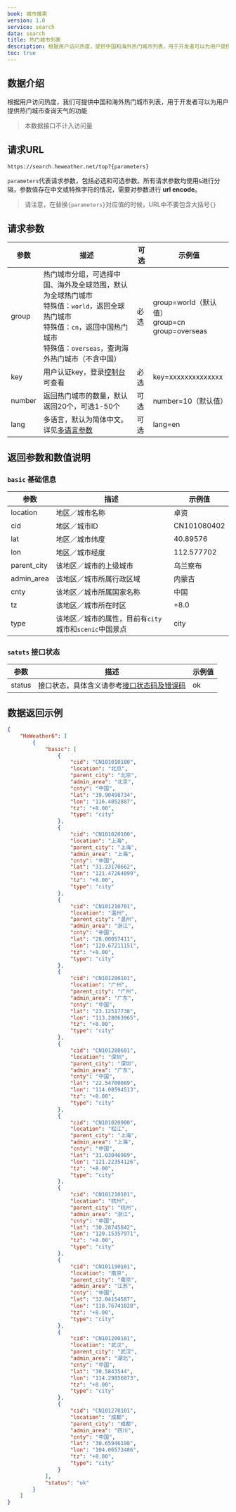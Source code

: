 ```yaml
---
book: 城市搜索
version: 1.0
service: search
data: search
title: 热门城市列表
description: 根据用户访问热度，提供中国和海外热门城市列表，用于开发者可以为用户提供热门城市查询天气的功能
toc: true
---
```

## 数据介绍

根据用户访问热度，我们可提供中国和海外热门城市列表，用于开发者可以为用户提供热门城市查询天气的功能

> 本数据接口不计入访问量

## 请求URL
```
https://search.heweather.net/top?{parameters}
```

`parameters`代表请求参数，包括必选和可选参数。所有请求参数均使用`&`进行分隔，参数值存在中文或特殊字符的情况，需要对参数进行 **url encode**。

> 请注意，在替换`{parameters}`对应值的时候，URL中不要包含大括号`{}`

## 请求参数

| 参数 | 描述 | 可选 | 示例值|
| --- | --- | --- | --- |
|group|热门城市分组，可选择中国、海外及全球范围，默认为全球热门城市<br />特殊值：`world`，返回全球热门城市<br />特殊值：`cn`，返回中国热门城市<br />特殊值：`overseas`，查询海外热门城市（不含中国）|必选| group=world（默认值）<br /> group=cn<br /> group=overseas|
|key|用户认证key，登录[控制台](https://console.heweather.com)可查看|必选|key=xxxxxxxxxxxxxx|
|number|返回热门城市的数量，默认返回20个，可选1-50个|可选|number=10（默认值）
|lang|多语言，默认为简体中文。详见[多语言参数](/docs/refer/i18n)|可选|lang=en|

## 返回参数和数值说明

### `basic` 基础信息

|参数|描述|示例值 |
|---|---|---|
|location|地区／城市名称|卓资|
|cid|地区／城市ID|CN101080402|
|lat|地区／城市纬度|40.89576|
|lon|地区／城市经度|112.577702|
|parent_city|该地区／城市的上级城市|乌兰察布
|admin_area|该地区／城市所属行政区域|内蒙古
|cnty|该地区／城市所属国家名称|中国
|tz|该地区／城市所在时区|+8.0|
|type|该地区／城市的属性，目前有`city`城市和`scenic`中国景点|city|

### `satuts` 接口状态

|参数|描述|示例值|
|---|---|---|
|status|接口状态，具体含义请参考[接口状态码及错误码](/docs/refer/status-code)|ok|

## 数据返回示例

```json
{
    "HeWeather6": [
        {
            "basic": [
                {
                    "cid": "CN101010100",
                    "location": "北京",
                    "parent_city": "北京",
                    "admin_area": "北京",
                    "cnty": "中国",
                    "lat": "39.90498734",
                    "lon": "116.4052887",
                    "tz": "+8.00",
                    "type": "city"
                },
                {
                    "cid": "CN101020100",
                    "location": "上海",
                    "parent_city": "上海",
                    "admin_area": "上海",
                    "cnty": "中国",
                    "lat": "31.23170662",
                    "lon": "121.47264099",
                    "tz": "+8.00",
                    "type": "city"
                },
                {
                    "cid": "CN101210701",
                    "location": "温州",
                    "parent_city": "温州",
                    "admin_area": "浙江",
                    "cnty": "中国",
                    "lat": "28.00057411",
                    "lon": "120.67211151",
                    "tz": "+8.00",
                    "type": "city"
                },
                {
                    "cid": "CN101280101",
                    "location": "广州",
                    "parent_city": "广州",
                    "admin_area": "广东",
                    "cnty": "中国",
                    "lat": "23.12517738",
                    "lon": "113.28063965",
                    "tz": "+8.00",
                    "type": "city"
                },
                {
                    "cid": "CN101280601",
                    "location": "深圳",
                    "parent_city": "深圳",
                    "admin_area": "广东",
                    "cnty": "中国",
                    "lat": "22.54700089",
                    "lon": "114.08594513",
                    "tz": "+8.00",
                    "type": "city"
                },
                {
                    "cid": "CN101020900",
                    "location": "松江",
                    "parent_city": "上海",
                    "admin_area": "上海",
                    "cnty": "中国",
                    "lat": "31.03046989",
                    "lon": "121.22354126",
                    "tz": "+8.00",
                    "type": "city"
                },
                {
                    "cid": "CN101210101",
                    "location": "杭州",
                    "parent_city": "杭州",
                    "admin_area": "浙江",
                    "cnty": "中国",
                    "lat": "30.28745842",
                    "lon": "120.15357971",
                    "tz": "+8.00",
                    "type": "city"
                },
                {
                    "cid": "CN101190101",
                    "location": "南京",
                    "parent_city": "南京",
                    "admin_area": "江苏",
                    "cnty": "中国",
                    "lat": "32.04154587",
                    "lon": "118.76741028",
                    "tz": "+8.00",
                    "type": "city"
                },
                {
                    "cid": "CN101200101",
                    "location": "武汉",
                    "parent_city": "武汉",
                    "admin_area": "湖北",
                    "cnty": "中国",
                    "lat": "30.5843544",
                    "lon": "114.29856873",
                    "tz": "+8.00",
                    "type": "city"
                },
                {
                    "cid": "CN101270101",
                    "location": "成都",
                    "parent_city": "成都",
                    "admin_area": "四川",
                    "cnty": "中国",
                    "lat": "30.65946198",
                    "lon": "104.06573486",
                    "tz": "+8.00",
                    "type": "city"
                }
            ],
            "status": "ok"
        }
    ]
}
```
